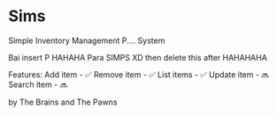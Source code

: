 # Sims

Simple Inventory Management  P.... System

Bai insert P HAHAHA Para SIMPS XD then delete this after HAHAHAHA

Features:
Add item  - :white_check_mark:
Remove item - :white_check_mark:
List items - :white_check_mark:
Update item - :soon:
Search item - :soon:
        

by The Brains and The Pawns
